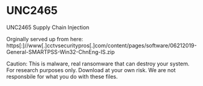 # UNC2465
UNC2465 Supply Chain Injection

Orginally served up from here: https[:]//www[.]cctvsecuritypros[.]com/content/pages/software/06212019-General-SMARTPSS-Win32-ChnEng-IS.zip

Caution: This is malware, real ransomware that can destroy your system. For research purposes only. Download at your own risk. We are not responsbile for what you do with these files.
